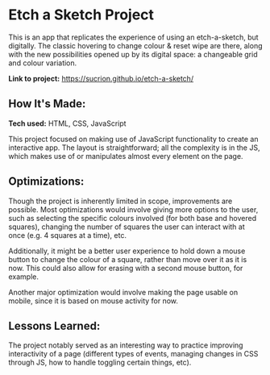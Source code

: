 # Etch a Sketch Project
This is an app that replicates the experience of using an etch-a-sketch, but digitally. The classic hovering to change colour & reset wipe are there, along with the new possibilities opened up by its digital space: a changeable grid and colour variation.

**Link to project:** https://sucrion.github.io/etch-a-sketch/

## How It's Made:

**Tech used:** HTML, CSS, JavaScript

This project focused on making use of JavaScript functionality to create an interactive app. The layout is straightforward; all the complexity is in the JS, which makes use of or manipulates almost every element on the page. 

## Optimizations:

Though the project is inherently limited in scope, improvements are possible. Most optimizations would involve giving more options to the user, such as selecting the specific colours involved (for both base and hovered squares), changing the number of squares the user can interact with at once (e.g. 4 squares at a time), etc. 

Additionally, it might be a better user experience to hold down a mouse button to change the colour of a square, rather than move over it as it is now. This could also allow for erasing with a second mouse button, for example.

Another major optimization would involve making the page usable on mobile, since it is based on mouse activity for now.

## Lessons Learned:

The project notably served as an interesting way to practice improving interactivity of a page (different types of events, managing changes in CSS through JS, how to handle toggling certain things, etc). 